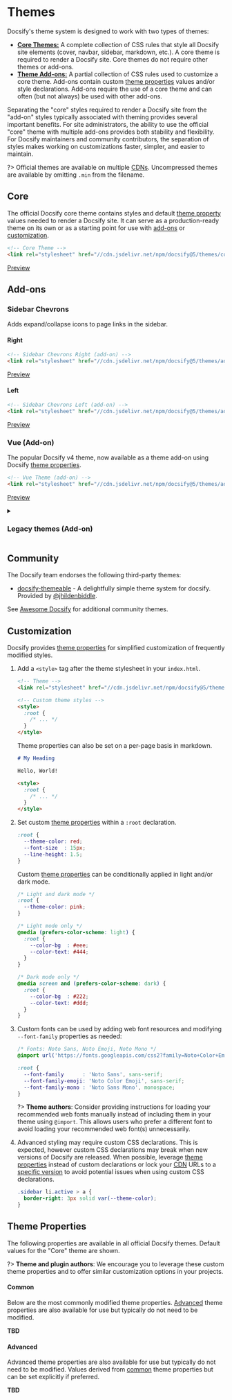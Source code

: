 # Themes

Docsify's theme system is designed to work with two types of themes:

- [**Core Themes:**](#core) A complete collection of CSS rules that style all Docsify site elements (cover, navbar, sidebar, markdown, etc.). A core theme is required to render a Docsify site. Core themes do not require other themes or add-ons.
- [**Theme Add-ons:**](#add-ons) A partial collection of CSS rules used to customize a core theme. Add-ons contain custom [theme properties](#theme-property) values and/or style declarations. Add-ons require the use of a core theme and can often (but not always) be used with other add-ons.

Separating the "core" styles required to render a Docsify site from the "add-on" styles typically associated with theming provides several important benefits. For site administrators, the ability to use the official "core" theme with multiple add-ons provides both stability and flexibility. For Docsify maintainers and community contributors, the separation of styles makes working on customizations faster, simpler, and easier to maintain.

?> Official themes are available on multiple [CDNs](cdn). Uncompressed themes are available by omitting `.min` from the filename.

## Core

The official Docsify core theme contains styles and default [theme property](#theme-properties) values needed to render a Docsify site. It can serve as a production-ready theme on its own or as a starting point for use with [add-ons](#add-ons) or [customization](#customization).

<!-- prettier-ignore -->
```html
<!-- Core Theme -->
<link rel="stylesheet" href="//cdn.jsdelivr.net/npm/docsify@5/themes/core.min.css" />
```

<a href="#" class="button primary" data-theme="">Preview</a>

## Add-ons

### Sidebar Chevrons

Adds expand/collapse icons to page links in the sidebar.

#### Right

<!-- prettier-ignore -->
```html
<!-- Sidebar Chevrons Right (add-on) -->
<link rel="stylesheet" href="//cdn.jsdelivr.net/npm/docsify@5/themes/addons/sidebar-chevrons-right.min.css" />
```

<a href="#" class="button primary" data-theme="sidebar-chevrons-right">Preview</a>

#### Left

<!-- prettier-ignore -->
```html
<!-- Sidebar Chevrons Left (add-on) -->
<link rel="stylesheet" href="//cdn.jsdelivr.net/npm/docsify@5/themes/addons/sidebar-chevrons-left.min.css" />
```

<a href="#" class="button primary" data-theme="sidebar-chevrons-left">Preview</a>

### Vue (Add-on)

The popular Docsify v4 theme, now available as a theme add-on using Docsify [theme properties](#theme-properties).

<!-- prettier-ignore -->
```html
<!-- Vue Theme (add-on) -->
<link rel="stylesheet" href="//cdn.jsdelivr.net/npm/docsify@5/themes/addons/vue.min.css" />
```

<a href="#" class="button primary" data-theme="vue">Preview</a>

<details>
  <summary><h3>Legacy themes (Add-on)</h3></summary>

!> The following legacy themes have been deprecated as of v5 and will be removed in the next major version of Docsify.

<!-- prettier-ignore -->
```html
<!-- Buble theme (add-on) -->
<link rel="stylesheet" href="//cdn.jsdelivr.net/npm/docsify@5/themes/buble.min.css" />
```

<a href="#" class="button" data-theme="buble">Preview</a>

<!-- prettier-ignore -->
```html
<!-- Dark theme (add-on) -->
<link rel="stylesheet" href="//cdn.jsdelivr.net/npm/docsify@5/themes/dark.min.css" />
```

<a href="#" class="button" data-theme="dark">Preview</a>

<!-- prettier-ignore -->
```html
<!-- Dolphin theme (add-on) -->
<link rel="stylesheet" href="//cdn.jsdelivr.net/npm/docsify@5/themes/dolphin.min.css" />
```

<a href="#" class="button" data-theme="dolphin">Preview</a>

<!-- prettier-ignore -->
```html
<!-- Pure theme (add-on) -->
<link rel="stylesheet" href="//cdn.jsdelivr.net/npm/docsify@5/themes/pure.min.css" />
```

<a href="#" class="button" data-theme="pure">Preview</a>

</details>

## Community

The Docsify team endorses the following third-party themes:

- [docsify-themeable](https://jhildenbiddle.github.io/docsify-themeable) - A delightfully simple theme system for docsify. Provided by [@jhildenbiddle](https://github.com/jhildenbiddle).

See [Awesome Docsify](awesome) for additional community themes.

## Customization

Docsify provides [theme properties](#theme-properties) for simplified customization of frequently modified styles.

1. Add a `<style>` tag after the theme stylesheet in your `index.html`.

   <!-- prettier-ignore -->
   ```html
   <!-- Theme -->
   <link rel="stylesheet" href="//cdn.jsdelivr.net/npm/docsify@5/themes/core.min.css" />

   <!-- Custom theme styles -->
   <style>
     :root {
       /* ... */
     }
   </style>
   ```

   Theme properties can also be set on a per-page basis in markdown.

   ```markdown
   # My Heading

   Hello, World!

   <style>
     :root {
       /* ... */
     }
   </style>
   ```

2. Set custom [theme properties](#theme-properties) within a `:root` declaration.

   <!-- prettier-ignore -->
   ```css
   :root {
     --theme-color: red;
     --font-size  : 15px;
     --line-height: 1.5;
   }
   ```

   Custom [theme properties](#theme-properties) can be conditionally applied in light and/or dark mode.

   <!-- prettier-ignore -->
   ```css
   /* Light and dark mode */
   :root {
     --theme-color: pink;
   }

   /* Light mode only */
   @media (prefers-color-scheme: light) {
     :root {
       --color-bg  : #eee;
       --color-text: #444;
     }
   }

   /* Dark mode only */
   @media screen and (prefers-color-scheme: dark) {
     :root {
       --color-bg  : #222;
       --color-text: #ddd;
     }
   }
   ```

3. Custom fonts can be used by adding web font resources and modifying `--font-family` properties as needed:

   <!-- prettier-ignore -->
   ```css
   /* Fonts: Noto Sans, Noto Emoji, Noto Mono */
   @import url('https://fonts.googleapis.com/css2?family=Noto+Color+Emoji&family=Noto+Sans+Mono:wght@100..900&family=Noto+Sans:ital,wght@0,100..900;1,100..900&display=swap');

   :root {
     --font-family      : 'Noto Sans', sans-serif;
     --font-family-emoji: 'Noto Color Emoji', sans-serif;
     --font-family-mono : 'Noto Sans Mono', monospace;
   }
   ```

   ?> **Theme authors**: Consider providing instructions for loading your recommended web fonts manually instead of including them in your theme using `@import`. This allows users who prefer a different font to avoid loading your recommended web font(s) unnecessarily.

4. Advanced styling may require custom CSS declarations. This is expected, however custom CSS declarations may break when new versions of Docsify are released. When possible, leverage [theme properties](#theme-properties) instead of custom declarations or lock your [CDN](cdn) URLs to a [specific version](cdn#specific-version) to avoid potential issues when using custom CSS declarations.

   ```css
   .sidebar li.active > a {
     border-right: 3px solid var(--theme-color);
   }
   ```

## Theme Properties

The following properties are available in all official Docsify themes. Default values for the "Core" theme are shown.

?> **Theme and plugin authors**: We encourage you to leverage these custom theme properties and to offer similar customization options in your projects.

#### Common

Below are the most commonly modified theme properties. [Advanced](#advanced) theme properties are also available for use but typically do not need to be modified.

**TBD**

<!-- TODO: Replace with include from CDN /src/themes/shared/_vars.css -->

#### Advanced

Advanced theme properties are also available for use but typically do not need to be modified. Values derived from [common](#common) theme properties but can be set explicitly if preferred.

**TBD**

<!-- TODO: Replace with include from CDN /src/themes/shared/_vars-advanced.css -->

<script>
  (function() {
    const previewAttr = 'data-theme';
    const previewSelector = `a[${previewAttr}]`;
    const previewElms = Docsify.dom.findAll(previewSelector);
    const stylesheetElms = Docsify.dom.findAll('link[rel="stylesheet"][title]');

    previewElms.forEach(elm => {
      elm.onclick = (e) => {
        const title = e.target.closest(previewSelector).getAttribute(previewAttr);
        const newSheet = stylesheetElms.find(sheet => sheet.title === title);

        e.preventDefault();

        if (newSheet) {
          newSheet.disabled = false;
        }

        stylesheetElms.forEach(sheet => {
          sheet.disabled = !title || sheet.title !== title;
        });
      };
    });
  })();
</script>
